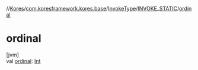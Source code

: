 //[Kores](../../../../index.md)/[com.koresframework.kores.base](../../index.md)/[InvokeType](../index.md)/[INVOKE_STATIC](index.md)/[ordinal](ordinal.md)

# ordinal

[jvm]\
val [ordinal](ordinal.md): [Int](https://kotlinlang.org/api/latest/jvm/stdlib/kotlin/-int/index.html)
